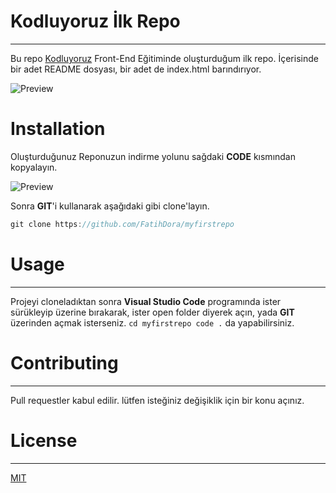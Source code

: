 # Kodluyoruz İlk Repo
---
Bu repo [Kodluyoruz](http://kodluyoruz.org) Front-End Eğitiminde oluşturduğum ilk repo. 
İçerisinde bir adet README dosyası, bir adet de index.html barındırıyor.


![Preview](https://i.hizliresim.com/f8awvy0.png)


# Installation

Oluşturduğunuz Reponuzun indirme yolunu sağdaki **CODE** kısmından kopyalayın.

![Preview](https://i.hizliresim.com/6vvvwvk.jpg)

Sonra **GIT**'i kullanarak aşağıdaki gibi clone'layın.

``` javascript
git clone https://github.com/FatihDora/myfirstrepo
```
# Usage
---

Projeyi cloneladıktan sonra **Visual Studio Code** programında ister sürükleyip üzerine bırakarak, ister open folder diyerek açın, yada **GIT** üzerinden açmak isterseniz. ``cd myfirstrepo
code .`` da yapabilirsiniz.

# Contributing
---
Pull requestler kabul edilir. lütfen isteğiniz değişiklik için bir konu açınız.

# License
---
[MIT](https://choosealicense.com/licenses/mit/)


